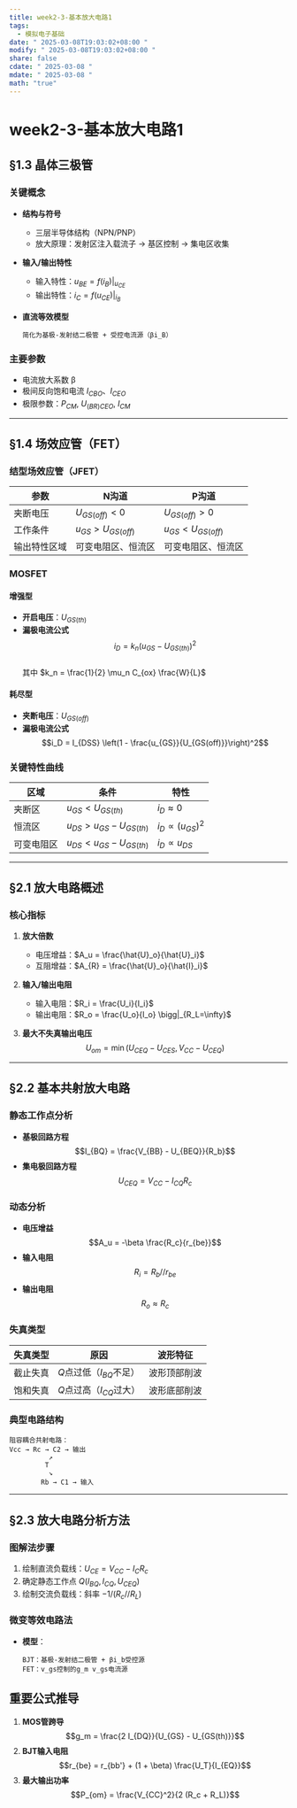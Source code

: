 ```yaml
---
title: week2-3-基本放大电路1
tags:
  - 模拟电子基础
date: " 2025-03-08T19:03:02+08:00 "
modify: " 2025-03-08T19:03:02+08:00 "
share: false
cdate: " 2025-03-08 "
mdate: " 2025-03-08 "
math: "true"
---
```

# week2-3-基本放大电路1

## §1.3 晶体三极管
### 关键概念
- **结构与符号**  
  - 三层半导体结构（NPN/PNP）
  - 放大原理：发射区注入载流子 → 基区控制 → 集电区收集

- **输入/输出特性**
  - 输入特性：$u_{BE} = f(i_B) |_{u_{CE}}$
  - 输出特性：$i_C = f(u_{CE}) |_{i_B}$

- **直流等效模型**  
  ```text
  简化为基极-发射结二极管 + 受控电流源（βi_B）
  ```

### 主要参数
- 电流放大系数 β
- 极间反向饱和电流 $I_{CBO}$、$I_{CEO}$
- 极限参数：$P_{CM}$, $U_{(BR)CEO}$, $I_{CM}$

---

## §1.4 场效应管（FET）
### 结型场效应管（JFET）
| 参数          | N沟道                  | P沟道                  |
|---------------|------------------------|------------------------|
| 夹断电压      | $U_{GS(off)} < 0$      | $U_{GS(off)} > 0$      |
| 工作条件      | $u_{GS} > U_{GS(off)}$ | $u_{GS} < U_{GS(off)}$ |
| 输出特性区域  | 可变电阻区、恒流区     | 可变电阻区、恒流区     |

### MOSFET
#### 增强型
- **开启电压**：$U_{GS(th)}$
- **漏极电流公式**  
  $$i_D = k_n (u_{GS} - U_{GS(th)})^2$$  
  其中 $k_n = \frac{1}{2} \mu_n C_{ox} \frac{W}{L}$

#### 耗尽型
- **夹断电压**：$U_{GS(off)}$
- **漏极电流公式**  
  $$i_D = I_{DSS} \left(1 - \frac{u_{GS}}{U_{GS(off)}}\right)^2$$

### 关键特性曲线
| 区域        | 条件                          | 特性                     |
|-------------|-------------------------------|--------------------------|
| 夹断区      | $u_{GS} < U_{GS(th)}$         | $i_D \approx 0$         |
| 恒流区      | $u_{DS} > u_{GS} - U_{GS(th)}$ | $i_D \propto (u_{GS})^2$ |
| 可变电阻区  | $u_{DS} < u_{GS} - U_{GS(th)}$ | $i_D \propto u_{DS}$     |

---

## §2.1 放大电路概述
### 核心指标
1. **放大倍数**  
   - 电压增益：$A_u = \frac{\hat{U}_o}{\hat{U}_i}$
   - 互阻增益：$A_{R} = \frac{\hat{U}_o}{\hat{I}_i}$

2. **输入/输出电阻**  
   - 输入电阻：$R_i = \frac{U_i}{I_i}$
   - 输出电阻：$R_o = \frac{U_o}{I_o} \bigg|_{R_L=\infty}$

3. **最大不失真输出电压**  
   $$U_{om} = \min(U_{CEQ} - U_{CES}, V_{CC} - U_{CEQ})$$

---

## §2.2 基本共射放大电路
### 静态工作点分析
- **基极回路方程**  
  $$I_{BQ} = \frac{V_{BB} - U_{BEQ}}{R_b}$$
- **集电极回路方程**  
  $$U_{CEQ} = V_{CC} - I_{CQ} R_c$$

### 动态分析
- **电压增益**  
  $$A_u = -\beta \frac{R_c}{r_{be}}$$
- **输入电阻**  
  $$R_i = R_b // r_{be}$$
- **输出电阻**  
  $$R_o \approx R_c$$

### 失真类型
| 失真类型 | 原因                     | 波形特征               |
|----------|--------------------------|------------------------|
| 截止失真 | $Q$点过低（$I_{BQ}$不足） | 波形顶部削波           |
| 饱和失真 | $Q$点过高（$I_{CQ}$过大） | 波形底部削波           |

### 典型电路结构
```text
阻容耦合共射电路：
Vcc → Rc → C2 → 输出
          ↗
         T
          ↘
        Rb → C1 → 输入
```

---

## §2.3 放大电路分析方法
### 图解法步骤
1. 绘制直流负载线：$U_{CE} = V_{CC} - I_C R_c$
2. 确定静态工作点 $Q(I_{BQ}, I_{CQ}, U_{CEQ})$
3. 绘制交流负载线：斜率 $-1/(R_c // R_L)$

### 微变等效电路法
- **模型**：  
  ```text
  BJT：基极-发射结二极管 + βi_b受控源
  FET：v_gs控制的g_m v_gs电流源
  ```

## 重要公式推导
1. **MOS管跨导**  
   $$g_m = \frac{2 I_{DQ}}{U_{GS} - U_{GS(th)}}$$
2. **BJT输入电阻**  
   $$r_{be} = r_{bb'} + (1 + \beta) \frac{U_T}{I_{EQ}}$$
3. **最大输出功率**  
   $$P_{om} = \frac{V_{CC}^2}{2 (R_c + R_L)}$$
